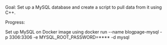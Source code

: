 Goal: Set up a MySQL database and create a script to pull data from it using C++.

Progress:

Set up MySQL on Docker image using
docker run --name blogpage-mysql -p 3306:3306 -e MYSQL_ROOT_PASSWORD=**** -d mysql
